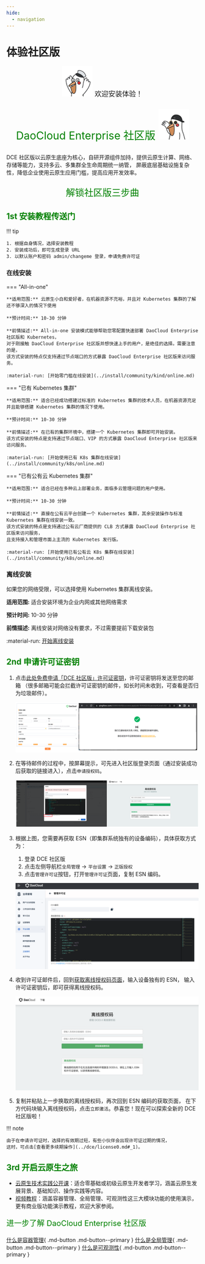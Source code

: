 ```yaml
---
hide:
  - navigation
---
```


# 体验社区版

<div style="text-align: center;">
  <p style="font-size: 18px;"><img src="./images/hu01.gif" alt="Image" width="80"> 欢迎安装体验！</p>
  <p style="font-size: 28px; color: green;">DaoCloud Enterprise 社区版 <img src="./images/hu02.gif" alt="Image" width="80"></p>
</div>

DCE 社区版以云原生底座为核心，自研开源组件加持，提供云原生计算、网络、存储等能力，支持多云、多集群全生命周期统一纳管，
屏蔽底层基础设施复杂性，降低企业使用云原生应用门槛，提高应用开发效率。

<div style="text-align: center;">
  <p style="font-size: 24px; color: green;">解锁社区版三步曲</p>
</div>

## <font color="green"><strong>1st</strong> 安装教程传送门</font>

!!! tip

    1. 根据自身情况，选择安装教程
    2. 安装成功后，即可生成登录 URL
    3. 以默认账户和密码 admin/changeme 登录，申请免费许可证

### 在线安装

=== "All-in-one"

    **适用范围:** 云原生小白和爱好者，在机器资源不充裕，并且对 Kubernetes 集群的了解还不够深入的情况下使用

    **预计时间:** 10-30 分钟

    **前情描述:** All-in-one 安装模式能够帮助您零配置快速部署 DaoCloud Enterprise 社区版和 Kubernetes，
    对于刚接触 DaoCloud Enterprise 社区版并想快速上手的用户，是绝佳的选择。需要注意的是，
    该方式安装的特点仅支持通过节点端口的方式暴露 DaoCloud Enterprise 社区版来访问服务。

    :material-run: [开始零门槛在线安装](../install/community/kind/online.md)

=== "已有 Kubernetes 集群"

    **适用范围:** 适合已经成功搭建过标准的 Kubernetes 集群的技术人员，在机器资源充足并且能够搭建 Kubernetes 集群的情况下使用。

    **预计时间:** 10-30 分钟

    **前情描述:** 在已有的集群环境中，搭建一个 Kubernetes 集群即可开始安装。
    该方式安装的特点是支持通过节点端口、VIP 的方式暴露 DaoCloud Enterprise 社区版来访问服务。

    :material-run: [开始使用已有 K8s 集群在线安装](../install/community/k8s/online.md)

=== "已有公有云 Kubernetes 集群"

    **适用范围:** 适合已经在多种云上部署业务，面临多云管理问题的用户使用。

    **预计时间:** 10-30 分钟

    **前情描述:** 直接在公有云平台创建一个 Kubernetes 集群，其余安装操作与标准 Kubernetes 集群在线安装一致。
    该方式安装的特点是支持通过公有云厂商提供的 CLB 方式暴露 DaoCloud Enterprise 社区版来访问服务，
    且支持接入和管理市面上主流的 Kubernetes 发行版。

    :material-run: [开始使用已有公有云 K8s 集群在线安装](../install/community/k8s/online.md)

### 离线安装

如果您的网络受限，可以选择使用 Kubernetes 集群离线安装。

**适用范围:** 适合安装环境为企业内网或其他网络需求

**预计时间:** 10-30 分钟

**前情描述:** 离线安装对网络没有要求，不过需要提前下载安装包

:material-run: [开始离线安装](../install/community/k8s/offline.md)

## <font color="green"><strong>2nd</strong> 申请许可证密钥</font>

1. 点击[此处免费申请「DCE 社区版」许可证密钥](https://qingflow.com/f/58604bf8)，许可证密钥将发送至您的邮箱
  （很多邮箱可能会拦截许可证密钥的邮件，如长时间未收到，可查看是否归为垃圾邮件）。

    ![check mail](./images/license01.png)

2. 在等待邮件的过程中，按屏幕提示，可先进入社区版登录页面（通过安装成功后获取的链接进入），点击`申请授权码`。

    ![get code](./images/license02.png)

3. 根据上图，您需要再获取 ESN（即集群系统独有的设备编码），具体获取方式为：

    1. 登录 DCE 社区版
    2. 点击左侧导航栏`全局管理` -> `平台设置` -> `正版授权`
    3. 点击`管理许可证`按钮，打开`管理许可证`页面，复制 ESN 编码。

    ![esn](./images/license03.png)

4. 收到许可证邮件后，回到[获取离线授权码页面](https://license.daocloud.io/dce5-license)，输入设备独有的 ESN，
   输入许可证密钥后，即可获得离线授权码。

    ![get offline](./images/license04.png)

5. 复制并粘贴上一步换取的离线授权码，再次回到 ESN 编码的获取页面，
   在下方代码块输入离线授权码，点击`立即激活`。恭喜您！现在可以探索全新的 DCE 社区版啦！

!!! note

    由于在申请许可证时，选择的有效期过短，有些小伙伴会出现许可证过期的情况，
    这时，可点击[查看更多续期操作](../dce/license0.md#_1)。

## <font color="green"><strong>3rd</strong> 开启云原生之旅</font>

- [云原生技术实践公开课](https://appu8cplrlw7661.h5.xiaoeknow.com)：适合零基础或初级云原生开发者学习，涵盖云原生发展背景、基础知识、操作实践等内容。
- [视频教程](../videos/index.md)：涵盖容器管理、全局管理、可观测性这三大模块功能的使用演示，更有商业版功能演示教程，欢迎大家参阅。

<p style="font-size: 20px; color: green;">进一步了解 DaoCloud Enterprise 社区版</p>

[什么是容器管理](../kpanda/intro/index.md){ .md-button .md-button--primary }
[什么是全局管理](../ghippo/intro/index.md){ .md-button .md-button--primary }
[什么是可观测性](../insight/intro/index.md){ .md-button .md-button--primary }
